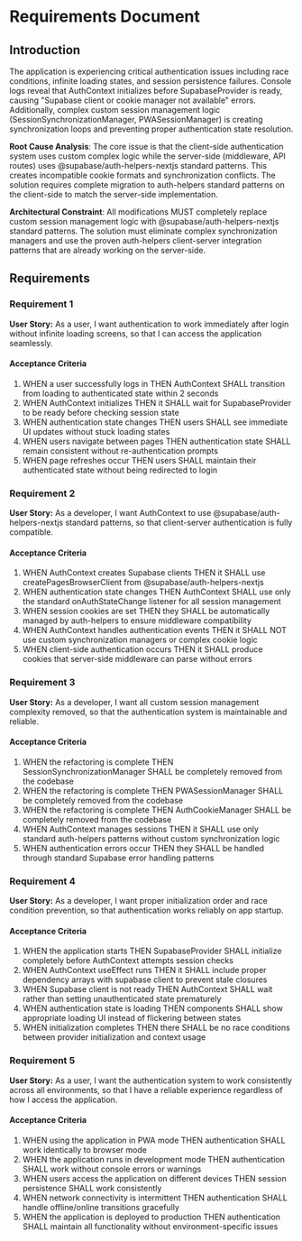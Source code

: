 # Requirements Document

## Introduction

The application is experiencing critical authentication issues including race conditions, infinite loading states, and session persistence failures. Console logs reveal that AuthContext initializes before SupabaseProvider is ready, causing "Supabase client or cookie manager not available" errors. Additionally, complex custom session management logic (SessionSynchronizationManager, PWASessionManager) is creating synchronization loops and preventing proper authentication state resolution.

**Root Cause Analysis**: The core issue is that the client-side authentication system uses custom complex logic while the server-side (middleware, API routes) uses @supabase/auth-helpers-nextjs standard patterns. This creates incompatible cookie formats and synchronization conflicts. The solution requires complete migration to auth-helpers standard patterns on the client-side to match the server-side implementation.

**Architectural Constraint**: All modifications MUST completely replace custom session management logic with @supabase/auth-helpers-nextjs standard patterns. The solution must eliminate complex synchronization managers and use the proven auth-helpers client-server integration patterns that are already working on the server-side.

## Requirements

### Requirement 1

**User Story:** As a user, I want authentication to work immediately after login without infinite loading screens, so that I can access the application seamlessly.

#### Acceptance Criteria

1. WHEN a user successfully logs in THEN AuthContext SHALL transition from loading to authenticated state within 2 seconds
2. WHEN AuthContext initializes THEN it SHALL wait for SupabaseProvider to be ready before checking session state
3. WHEN authentication state changes THEN users SHALL see immediate UI updates without stuck loading states
4. WHEN users navigate between pages THEN authentication state SHALL remain consistent without re-authentication prompts
5. WHEN page refreshes occur THEN users SHALL maintain their authenticated state without being redirected to login

### Requirement 2

**User Story:** As a developer, I want AuthContext to use @supabase/auth-helpers-nextjs standard patterns, so that client-server authentication is fully compatible.

#### Acceptance Criteria

1. WHEN AuthContext creates Supabase clients THEN it SHALL use createPagesBrowserClient from @supabase/auth-helpers-nextjs
2. WHEN authentication state changes THEN AuthContext SHALL use only the standard onAuthStateChange listener for all session management
3. WHEN session cookies are set THEN they SHALL be automatically managed by auth-helpers to ensure middleware compatibility
4. WHEN AuthContext handles authentication events THEN it SHALL NOT use custom synchronization managers or complex cookie logic
5. WHEN client-side authentication occurs THEN it SHALL produce cookies that server-side middleware can parse without errors

### Requirement 3

**User Story:** As a developer, I want all custom session management complexity removed, so that the authentication system is maintainable and reliable.

#### Acceptance Criteria

1. WHEN the refactoring is complete THEN SessionSynchronizationManager SHALL be completely removed from the codebase
2. WHEN the refactoring is complete THEN PWASessionManager SHALL be completely removed from the codebase
3. WHEN the refactoring is complete THEN AuthCookieManager SHALL be completely removed from the codebase
4. WHEN AuthContext manages sessions THEN it SHALL use only standard auth-helpers patterns without custom synchronization logic
5. WHEN authentication errors occur THEN they SHALL be handled through standard Supabase error handling patterns

### Requirement 4

**User Story:** As a developer, I want proper initialization order and race condition prevention, so that authentication works reliably on app startup.

#### Acceptance Criteria

1. WHEN the application starts THEN SupabaseProvider SHALL initialize completely before AuthContext attempts session checks
2. WHEN AuthContext useEffect runs THEN it SHALL include proper dependency arrays with supabase client to prevent stale closures
3. WHEN Supabase client is not ready THEN AuthContext SHALL wait rather than setting unauthenticated state prematurely
4. WHEN authentication state is loading THEN components SHALL show appropriate loading UI instead of flickering between states
5. WHEN initialization completes THEN there SHALL be no race conditions between provider initialization and context usage

### Requirement 5

**User Story:** As a user, I want the authentication system to work consistently across all environments, so that I have a reliable experience regardless of how I access the application.

#### Acceptance Criteria

1. WHEN using the application in PWA mode THEN authentication SHALL work identically to browser mode
2. WHEN the application runs in development mode THEN authentication SHALL work without console errors or warnings
3. WHEN users access the application on different devices THEN session persistence SHALL work consistently
4. WHEN network connectivity is intermittent THEN authentication SHALL handle offline/online transitions gracefully
5. WHEN the application is deployed to production THEN authentication SHALL maintain all functionality without environment-specific issues
